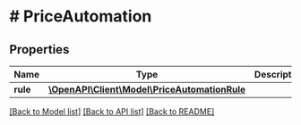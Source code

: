 # # PriceAutomation

## Properties

Name | Type | Description | Notes
------------ | ------------- | ------------- | -------------
**rule** | [**\OpenAPI\Client\Model\PriceAutomationRule**](PriceAutomationRule.md) |  | [optional]

[[Back to Model list]](../../README.md#models) [[Back to API list]](../../README.md#endpoints) [[Back to README]](../../README.md)
